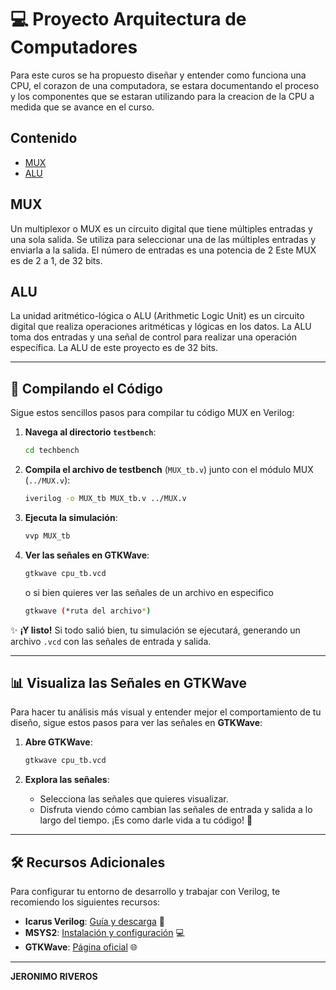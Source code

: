 
# 💻 Proyecto Arquitectura de Computadores

Para este curos se ha propuesto diseñar y entender como funciona una CPU, el corazon de una computadora, se estara documentando el proceso y los componentes que se estaran utilizando para la creacion de la CPU a medida que se avance en el curso.

<!-- quiero dar un estilo de linea de tiempo verticalemnte la primera parte seran dos secciones de MUX y ALU -->

## Contenido

- [MUX](#mux)
- [ALU](#alu)

## MUX

Un multiplexor o MUX es un circuito digital que tiene múltiples entradas y una sola salida. 
Se utiliza para seleccionar una de las múltiples entradas y enviarla a la salida. 
El número de entradas es una potencia de 2
Este MUX es de 2 a 1, de 32 bits.


## ALU

La unidad aritmético-lógica o ALU (Arithmetic Logic Unit) es un circuito digital que realiza operaciones aritméticas y lógicas en los datos.
La ALU toma dos entradas y una señal de control para realizar una operación específica.
La ALU de este proyecto es de 32 bits.

---

## 🚀 Compilando el Código

Sigue estos sencillos pasos para compilar tu código MUX en Verilog:

1. **Navega al directorio `testbench`**:
   ```bash
   cd techbench
   ```

2. **Compila el archivo de testbench** (`MUX_tb.v`) junto con el módulo MUX (`../MUX.v`):
   ```bash
   iverilog -o MUX_tb MUX_tb.v ../MUX.v
   ```

3. **Ejecuta la simulación**:
   ```bash
   vvp MUX_tb
   ```

4. **Ver las señales en GTKWave**:
   ```bash
   gtkwave cpu_tb.vcd
   ```
   o si bien quieres ver las señales de un archivo en especifico
   ```bash
   gtkwave (*ruta del archivo*)
   ```

✨ **¡Y listo!** Si todo salió bien, tu simulación se ejecutará, generando un archivo `.vcd` con las señales de entrada y salida.



---

## 📊 Visualiza las Señales en GTKWave

Para hacer tu análisis más visual y entender mejor el comportamiento de tu diseño, sigue estos pasos para ver las señales en **GTKWave**:

1. **Abre GTKWave**:
   ```bash
   gtkwave cpu_tb.vcd
   ```

2. **Explora las señales**:
   - Selecciona las señales que quieres visualizar.
   - Disfruta viendo cómo cambian las señales de entrada y salida a lo largo del tiempo. ¡Es como darle vida a tu código! 🎉

---

## 🛠️ Recursos Adicionales

Para configurar tu entorno de desarrollo y trabajar con Verilog, te recomiendo los siguientes recursos:

- **Icarus Verilog**: [Guía y descarga](https://bleyer.org/icarus/) 📘
- **MSYS2**: [Instalación y configuración](https://www.msys2.org/) 💻
- **GTKWave**: [Página oficial](https://gtkwave.sourceforge.net/) 🌐

---


**JERONIMO RIVEROS**
